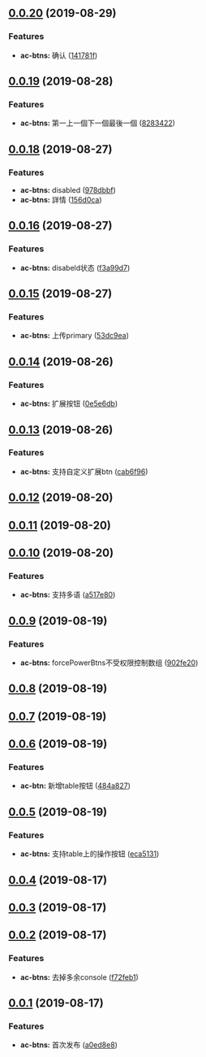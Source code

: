 <a name="0.0.20"></a>
## [0.0.20](https://github.com/tinper-bee/ac-btns/compare/v0.0.19...v0.0.20) (2019-08-29)


### Features

* **ac-btns:** 确认 ([141781f](https://github.com/tinper-bee/ac-btns/commit/141781f))



<a name="0.0.19"></a>
## [0.0.19](https://github.com/tinper-bee/ac-btns/compare/v0.0.18...v0.0.19) (2019-08-28)


### Features

* **ac-btns:** 第一上一個下一個最後一個 ([8283422](https://github.com/tinper-bee/ac-btns/commit/8283422))



<a name="0.0.18"></a>
## [0.0.18](https://github.com/tinper-bee/ac-btns/compare/v0.0.16...v0.0.18) (2019-08-27)


### Features

* **ac-btns:** disabled ([978dbbf](https://github.com/tinper-bee/ac-btns/commit/978dbbf))
* **ac-btns:** 詳情 ([156d0ca](https://github.com/tinper-bee/ac-btns/commit/156d0ca))



<a name="0.0.16"></a>
## [0.0.16](https://github.com/tinper-bee/ac-btns/compare/v0.0.15...v0.0.16) (2019-08-27)


### Features

* **ac-btns:** disabeld状态 ([f3a99d7](https://github.com/tinper-bee/ac-btns/commit/f3a99d7))



<a name="0.0.15"></a>
## [0.0.15](https://github.com/tinper-bee/ac-btns/compare/v0.0.14...v0.0.15) (2019-08-27)


### Features

* **ac-btns:** 上传primary ([53dc9ea](https://github.com/tinper-bee/ac-btns/commit/53dc9ea))



<a name="0.0.14"></a>
## [0.0.14](https://github.com/tinper-bee/ac-btns/compare/v0.0.13...v0.0.14) (2019-08-26)


### Features

* **ac-btns:** 扩展按钮 ([0e5e6db](https://github.com/tinper-bee/ac-btns/commit/0e5e6db))



<a name="0.0.13"></a>
## [0.0.13](https://github.com/tinper-bee/ac-btns/compare/v0.0.12...v0.0.13) (2019-08-26)


### Features

* **ac-btns:** 支持自定义扩展btn ([cab6f96](https://github.com/tinper-bee/ac-btns/commit/cab6f96))



<a name="0.0.12"></a>
## [0.0.12](https://github.com/tinper-bee/ac-btns/compare/v0.0.11...v0.0.12) (2019-08-20)



<a name="0.0.11"></a>
## [0.0.11](https://github.com/tinper-bee/ac-btns/compare/v0.0.10...v0.0.11) (2019-08-20)



<a name="0.0.10"></a>
## [0.0.10](https://github.com/tinper-bee/ac-btns/compare/v0.0.9...v0.0.10) (2019-08-20)


### Features

* **ac-btns:** 支持多语 ([a517e80](https://github.com/tinper-bee/ac-btns/commit/a517e80))



<a name="0.0.9"></a>
## [0.0.9](https://github.com/tinper-bee/ac-btns/compare/v0.0.8...v0.0.9) (2019-08-19)


### Features

* **ac-btns:** forcePowerBtns不受权限控制数组 ([902fe20](https://github.com/tinper-bee/ac-btns/commit/902fe20))



<a name="0.0.8"></a>
## [0.0.8](https://github.com/tinper-bee/ac-btns/compare/v0.0.7...v0.0.8) (2019-08-19)



<a name="0.0.7"></a>
## [0.0.7](https://github.com/tinper-bee/ac-btns/compare/v0.0.6...v0.0.7) (2019-08-19)



<a name="0.0.6"></a>
## [0.0.6](https://github.com/tinper-bee/ac-btns/compare/v0.0.5...v0.0.6) (2019-08-19)


### Features

* **ac-btn:** 新增table按钮 ([484a827](https://github.com/tinper-bee/ac-btns/commit/484a827))



<a name="0.0.5"></a>
## [0.0.5](https://github.com/tinper-bee/ac-btns/compare/v0.0.4...v0.0.5) (2019-08-19)


### Features

* **ac-btns:** 支持table上的操作按钮 ([eca5131](https://github.com/tinper-bee/ac-btns/commit/eca5131))



<a name="0.0.4"></a>
## [0.0.4](https://github.com/tinper-bee/ac-btns/compare/v0.0.3...v0.0.4) (2019-08-17)



<a name="0.0.3"></a>
## [0.0.3](https://github.com/tinper-bee/ac-btns/compare/v0.0.2...v0.0.3) (2019-08-17)



<a name="0.0.2"></a>
## [0.0.2](https://github.com/tinper-bee/ac-btns/compare/v0.0.1...v0.0.2) (2019-08-17)


### Features

* **ac-btns:** 去掉多余console ([f72feb1](https://github.com/tinper-bee/ac-btns/commit/f72feb1))



<a name="0.0.1"></a>
## [0.0.1](https://github.com/tinper-bee/ac-btns/compare/a0ed8e8...v0.0.1) (2019-08-17)


### Features

* **ac-btns:** 首次发布 ([a0ed8e8](https://github.com/tinper-bee/ac-btns/commit/a0ed8e8))



